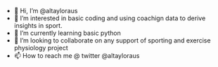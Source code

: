 - 👋 Hi, I’m @altayloraus
- 👀 I’m interested in basic coding and using coachign data to derive insights in sport.
- 🌱 I’m currently learning basic python
- 💞️ I’m looking to collaborate on any support of sporting and exercise physiology project
- 📫 How to reach me @ twitter @altayloraus

<!---
altayloraus/altayloraus is a ✨ special ✨ repository because its `README.md` (this file) appears on your GitHub profile.
You can click the Preview link to take a look at your changes.
--->
